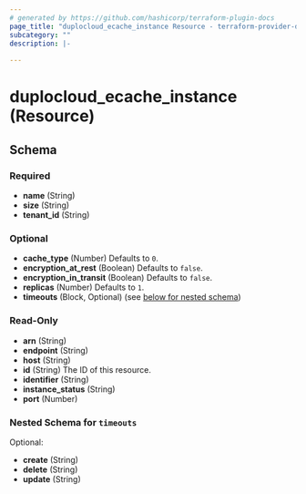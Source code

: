```yaml
---
# generated by https://github.com/hashicorp/terraform-plugin-docs
page_title: "duplocloud_ecache_instance Resource - terraform-provider-duplocloud"
subcategory: ""
description: |-
  
---
```


# duplocloud_ecache_instance (Resource)





<!-- schema generated by tfplugindocs -->
## Schema

### Required

- **name** (String)
- **size** (String)
- **tenant_id** (String)

### Optional

- **cache_type** (Number) Defaults to `0`.
- **encryption_at_rest** (Boolean) Defaults to `false`.
- **encryption_in_transit** (Boolean) Defaults to `false`.
- **replicas** (Number) Defaults to `1`.
- **timeouts** (Block, Optional) (see [below for nested schema](#nestedblock--timeouts))

### Read-Only

- **arn** (String)
- **endpoint** (String)
- **host** (String)
- **id** (String) The ID of this resource.
- **identifier** (String)
- **instance_status** (String)
- **port** (Number)

<a id="nestedblock--timeouts"></a>
### Nested Schema for `timeouts`

Optional:

- **create** (String)
- **delete** (String)
- **update** (String)


